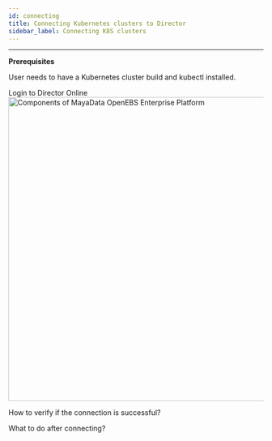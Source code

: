 ```yaml
---
id: connecting
title: Connecting Kubernetes clusters to Director
sidebar_label: Connecting K8S clusters
---
```


------


**Prerequisites**

User needs to have a Kubernetes cluster build and kubectl  installed. 

Login to Director Online
 <img src="/home/anupriya/Pictures/login.png" alt="Components of MayaData OpenEBS Enterprise Platform" style="width:600px;">




How to verify if the connection is successful?



What to do after connecting?

